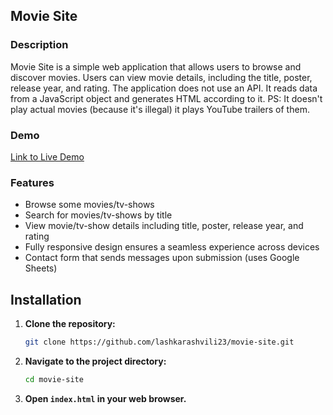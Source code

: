 ## Movie Site

### Description
Movie Site is a simple web application that allows users to browse and discover movies. Users can view movie details, including the title, poster, release year, and rating. The application does not use an API. It reads data from a JavaScript object and generates HTML according to it. PS: It doesn't play actual movies (because it's illegal) it plays YouTube trailers of them.

### Demo

[Link to Live Demo](https://lashkarashvili23.github.io/Movie-Site/)

### Features
- Browse some movies/tv-shows
- Search for movies/tv-shows by title
- View movie/tv-show details including title, poster, release year, and rating
- Fully responsive design ensures a seamless experience across devices
- Contact form that sends messages upon submission (uses Google Sheets)

## Installation

1. **Clone the repository:**

    ```bash
    git clone https://github.com/lashkarashvili23/movie-site.git
    ```

2. **Navigate to the project directory:**

    ```bash
    cd movie-site
    ```

3. **Open `index.html` in your web browser.**
